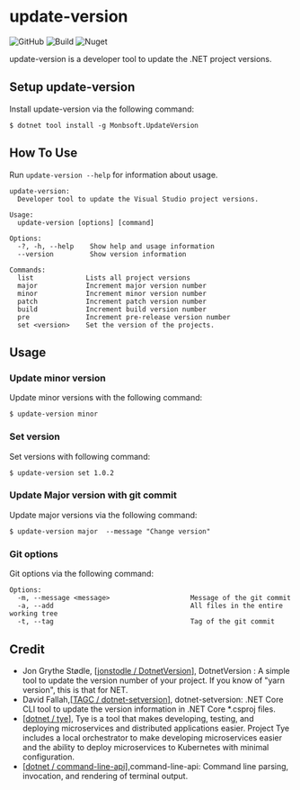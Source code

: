 # update-version

![GitHub](https://img.shields.io/github/license/Monbsoft/UpdateVersion)
![Build](https://github.com/Monbsoft/UpdateVersion/workflows/Build/badge.svg)
![Nuget](https://img.shields.io/nuget/v/Monbsoft.UpdateVersion)

update-version is a developer tool to update the .NET project versions.

## Setup update-version

Install update-version via the following command:

```text
$ dotnet tool install -g Monbsoft.UpdateVersion
```

## How To Use

Run `update-version --help` for information about usage.

```text
update-version:
  Developer tool to update the Visual Studio project versions.

Usage:
  update-version [options] [command]

Options:
  -?, -h, --help    Show help and usage information
  --version         Show version information

Commands:
  list             Lists all project versions
  major            Increment major version number
  minor            Increment minor version number
  patch            Increment patch version number
  build            Increment build version number
  pre              Increment pre-release version number
  set <version>    Set the version of the projects.
```

## Usage

### Update minor version

Update minor versions with the following command:

```text
$ update-version minor
```

### Set version

Set versions with following command:

```text
$ update-version set 1.0.2
```

### Update Major version with git commit

Update major versions via the following command:

```text
$ update-version major  --message "Change version"
```

### Git options

Git options via the following command:

```text
Options:
  -m, --message <message>                    Message of the git commit
  -a, --add                                  All files in the entire working tree
  -t, --tag                                  Tag of the git commit
```

## Credit

- Jon Grythe Stødle, [[jonstodle / DotnetVersion](https://github.com/jonstodle/DotnetVersion)], DotnetVersion : A simple tool to update the version number of your project. If you know of "yarn version", this is that for NET.
- David Fallah,[[TAGC / dotnet-setversion](https://github.com/TAGC/dotnet-setversion)], dotnet-setversion: .NET Core CLI tool to update the version information in .NET Core \*.csproj files.
- [[dotnet / tye](https://github.com/dotnet/tye)], Tye is a tool that makes developing, testing, and deploying microservices and distributed applications easier. Project Tye includes a local orchestrator to make developing microservices easier and the ability to deploy microservices to Kubernetes with minimal configuration.
- [[dotnet / command-line-api]](https://github.com/dotnet/command-line-api),command-line-api: Command line parsing, invocation, and rendering of terminal output.
